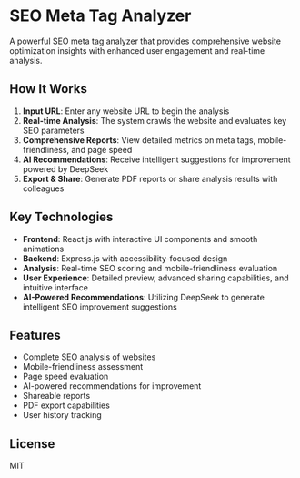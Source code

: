 # SEO Meta Tag Analyzer

A powerful SEO meta tag analyzer that provides comprehensive website optimization insights with enhanced user engagement and real-time analysis.

<!-- Add the SEO Analyzer Demo GIF here -->

<!-- ![SEO Analyzer Demo](path-to-your-gif.gif) -->

## How It Works

1. **Input URL**: Enter any website URL to begin the analysis
2. **Real-time Analysis**: The system crawls the website and evaluates key SEO parameters
3. **Comprehensive Reports**: View detailed metrics on meta tags, mobile-friendliness, and page speed
4. **AI Recommendations**: Receive intelligent suggestions for improvement powered by DeepSeek
5. **Export & Share**: Generate PDF reports or share analysis results with colleagues

## Key Technologies

- **Frontend**: React.js with interactive UI components and smooth animations
- **Backend**: Express.js with accessibility-focused design  
- **Analysis**: Real-time SEO scoring and mobile-friendliness evaluation
- **User Experience**: Detailed preview, advanced sharing capabilities, and intuitive interface
- **AI-Powered Recommendations**: Utilizing DeepSeek to generate intelligent SEO improvement suggestions

## Features

- Complete SEO analysis of websites
- Mobile-friendliness assessment
- Page speed evaluation
- AI-powered recommendations for improvement
- Shareable reports
- PDF export capabilities
- User history tracking

## License

MIT